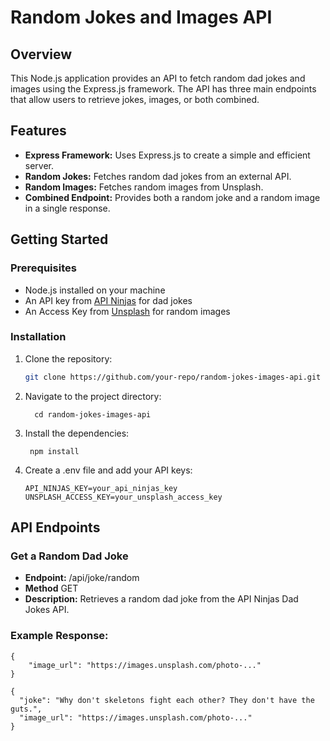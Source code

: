 # Random Jokes and Images API

## Overview

This Node.js application provides an API to fetch random dad jokes and images using the Express.js framework. The API has three main endpoints that allow users to retrieve jokes, images, or both combined.

## Features

- **Express Framework:** Uses Express.js to create a simple and efficient server.
- **Random Jokes:** Fetches random dad jokes from an external API.
- **Random Images:** Fetches random images from Unsplash.
- **Combined Endpoint:** Provides both a random joke and a random image in a single response.

## Getting Started

### Prerequisites

- Node.js installed on your machine
- An API key from [API Ninjas](https://api-ninjas.com) for dad jokes
- An Access Key from [Unsplash](https://unsplash.com/developers) for random images

### Installation

1. Clone the repository:

   ```bash
   git clone https://github.com/your-repo/random-jokes-images-api.git

   ```

2. Navigate to the project directory:

   ```
     cd random-jokes-images-api
   ```

3. Install the dependencies:

   ```
    npm install
   ```

4. Create a .env file and add your API keys:

   ```
   API_NINJAS_KEY=your_api_ninjas_key
   UNSPLASH_ACCESS_KEY=your_unsplash_access_key
   ```

## API Endpoints

### Get a Random Dad Joke

- **Endpoint:** /api/joke/random
- **Method** GET
- **Description:** Retrieves a random dad joke from the API Ninjas Dad Jokes API.

### Example Response:

```
{
    "image_url": "https://images.unsplash.com/photo-..."
}
```
```
{
  "joke": "Why don't skeletons fight each other? They don't have the guts.",
  "image_url": "https://images.unsplash.com/photo-..."
}
```